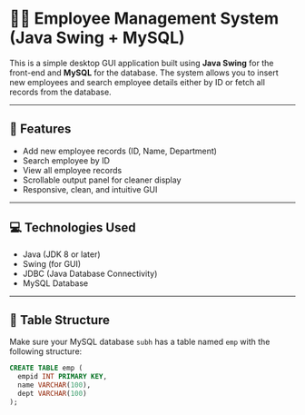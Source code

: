 # 🧑‍💼 Employee Management System (Java Swing + MySQL)

This is a simple desktop GUI application built using **Java Swing** for the front-end and **MySQL** for the database. The system allows you to insert new employees and search employee details either by ID or fetch all records from the database.

---

## 🚀 Features

- Add new employee records (ID, Name, Department)
- Search employee by ID
- View all employee records
- Scrollable output panel for cleaner display
- Responsive, clean, and intuitive GUI

---

## 💻 Technologies Used

- Java (JDK 8 or later)
- Swing (for GUI)
- JDBC (Java Database Connectivity)
- MySQL Database

---

## 🧱 Table Structure

Make sure your MySQL database `subh` has a table named `emp` with the following structure:

```sql
CREATE TABLE emp (
  empid INT PRIMARY KEY,
  name VARCHAR(100),
  dept VARCHAR(100)
);
